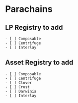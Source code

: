 # Parachains

## LP Registry to add

    - [ ] Composable
    - [ ] Centrifuge
    - [ ] Interlay

## Asset Registry to add

    - [ ] Composable
    - [ ] Centrifuge
    - [ ] Clover
    - [ ] Crust
    - [ ] Darwinia
    - [ ] Interlay
